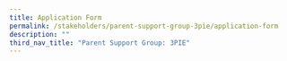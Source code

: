 ```yaml
---
title: Application Form
permalink: /stakeholders/parent-support-group-3pie/application-form
description: ""
third_nav_title: "Parent Support Group: 3PIE"
---
```

